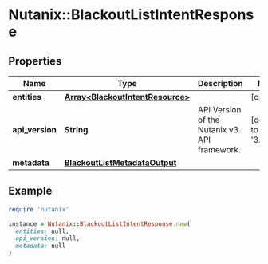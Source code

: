 # Nutanix::BlackoutListIntentResponse

## Properties

| Name | Type | Description | Notes |
| ---- | ---- | ----------- | ----- |
| **entities** | [**Array&lt;BlackoutIntentResource&gt;**](BlackoutIntentResource.md) |  | [optional] |
| **api_version** | **String** | API Version of the Nutanix v3 API framework. | [default to &#39;3.1.0&#39;] |
| **metadata** | [**BlackoutListMetadataOutput**](BlackoutListMetadataOutput.md) |  |  |

## Example

```ruby
require 'nutanix'

instance = Nutanix::BlackoutListIntentResponse.new(
  entities: null,
  api_version: null,
  metadata: null
)
```

